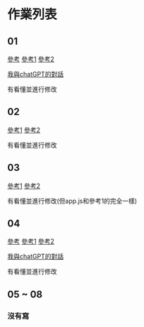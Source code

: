 # 作業列表

## 01

[參考](https://github.com/ccc112a/html2denojs/blob/master/02-%E5%BE%8C%E7%AB%AF/03-oak/02-param/oakInfo.js)
[參考1](https://github.com/jcat980007/ws112a/blob/master/HW1.js)
[參考2](https://github.com/XaioYue/ws112a/blob/master/HW/915H1.js)

[我與chatGPT的對話](https://chat.openai.com/share/f6a463b0-1ea1-4016-9c17-48e8bf242d94)

有看懂並進行修改

## 02

[參考1](https://github.com/jcat980007/ws112a/blob/master/HW2.js)
[參考2](https://github.com/XaioYue/ws112a/blob/master/HW/922H2.js)

有看懂並進行修改

## 03

[參考1](https://github.com/jcat980007/ws112a/blob/master/HW3)
[參考2](https://github.com/XaioYue/ws112a/blob/master/HW/H3)

有看懂並進行修改(但app.js和參考1的完全一樣)

## 04

[參考](https://github.com/ccc112a/html2denojs/tree/master/02-%E5%BE%8C%E7%AB%AF/04a-people/02-post)
[參考1](https://github.com/jcat980007/ws112a/tree/master/HW4)
[參考2](https://github.com/XaioYue/ws112a/tree/master/HW/H4)

[我與chatGPT的對話](https://chat.openai.com/share/7aa1a371-3386-48b6-a709-a932db2cd6c7)

有看懂並進行修改

## 05 ~ 08

### 沒有寫
